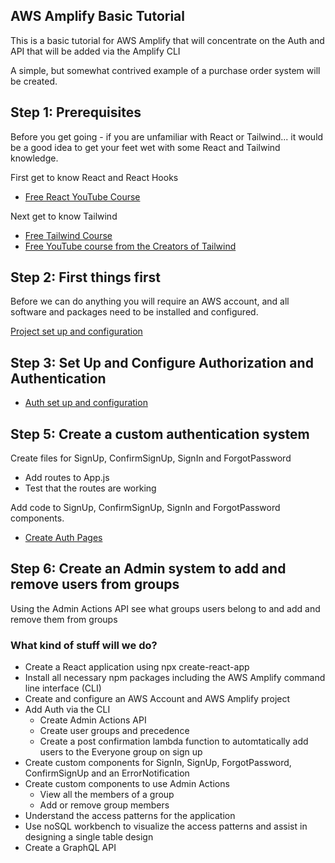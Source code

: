 ## AWS Amplify Basic Tutorial

This is a basic tutorial for AWS Amplify that will concentrate on the Auth and API that will be added via the Amplify CLI

A simple, but somewhat contrived example of a purchase order system will be created.

## Step 1: Prerequisites

Before you get going - if you are unfamiliar with React or Tailwind... it would be a good idea to get your feet wet with some React and Tailwind knowledge.

First get to know React and React Hooks
- [Free React YouTube Course](https://www.youtube.com/watch?v=QFaFIcGhPoM&list=PLC3y8-rFHvwgg3vaYJgHGnModB54rxOk3)

Next get to know Tailwind
- [Free Tailwind Course](https://www.youtube.com/watch?v=4wGmylafgM4&t=1276s)
- [Free YouTube course from the Creators of Tailwind](https://www.youtube.com/watch?v=elgqxmdVms8&list=PL5f_mz_zU5eXWYDXHUDOLBE0scnuJofO0)


## Step 2:  First things first

Before we can do anything you will require an AWS account, and all software and packages need to be installed and configured.

[Project set up and configuration](https://pencilshinchan.github.io/AWSAmplifyTutorial/AmplifySetupAndConfig)

## Step 3: Set Up and Configure Authorization and Authentication

- [Auth set up and configuration](https://pencilshinchan.github.io/AWSAmplifyTutorial/AuthConfig)

## Step 5: Create a custom authentication system

Create files for SignUp, ConfirmSignUp, SignIn and ForgotPassword
- Add routes to App.js
- Test that the routes are working

Add code to SignUp, ConfirmSignUp, SignIn and ForgotPassword components.
- [Create Auth Pages](https://pencilshinchan.github.io/AWSAmplifyTutorial/AuthPages)

## Step 6: Create an Admin system to add and remove users from groups

Using the Admin Actions API see what groups users belong to and add and remove them from groups


### What kind of stuff will we do?

- Create a React application using npx create-react-app
- Install all necessary npm packages including the AWS Amplify command line interface (CLI)
- Create and configure an AWS Account and AWS Amplify project
- Add Auth via the CLI
  - Create Admin Actions API
  - Create user groups and precedence
  - Create a post confirmation lambda function to automtatically add users to the Everyone group on sign up
- Create custom components for SignIn, SignUp, ForgotPassword, ConfirmSignUp and an ErrorNotification
- Create custom components to use Admin Actions
  - View all the members of a group
  - Add or remove group members
- Understand the access patterns for the application
- Use noSQL workbench to visualize the access patterns and assist in designing a single table design
- Create a GraphQL API

